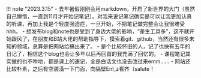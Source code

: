 !!! note "2023.3.15"
    - 去年暑假刚刚会用markdown，开启了新世界的大门（虽然自己懒惰，一直到11月才开始记笔记）。对我来说记笔记确实是可以让我更加认真的听课，再加上我是个轻度强迫症，一旦开始，不把笔记做完整会让我很难受hhh。
    - 想发布blog和note也是受到了身边大佬的影响，“差生工具多”，这不就开始跟风了，在朋友和B站大佬的帮助指导下，摸索着git、github，当然还有很多未知的领域，总算是把网站给搞出来了。
    - 是个比较怀旧的人，记了也快有五年的日记了，相信这个blog也会让多年以后再回首的我充满了回忆的。
    - 课程笔记其实做的也不咋地，都是课上的速记，全是白话文也没去改过来emm......
    - 网站还比较朴素，之后有空装潢一下门面，向隔壁Enl_z看齐（salute！